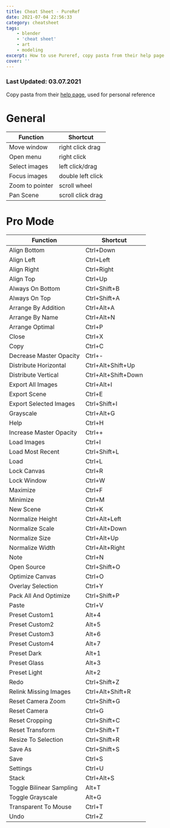 ```yaml
---
title: Cheat Sheet - PureRef
date: 2021-07-04 22:56:33
category: cheatsheet
tags:
    - blender
    - 'cheat sheet'
    - art
    - modeling
excerpt: How to use Pureref, copy pasta from their help page
cover: ''
---
```


### Last Updated: 03.07.2021

Copy pasta from their [help page](https://www.pureref.com/support.php), used for personal reference

# General
|   Function        |   Shortcut           |
|-------------------|---------------------|
|   Move window     |   right click drag  |
|   Open menu       |   right click       |
|   Select images   |   left click/drag   |
|   Focus images    |   double left click |
|   Zoom to pointer |   scroll wheel      |
|   Pan Scene       |   scroll click drag |

# Pro Mode
|         Function         	|       Shortcut      	|
|------------------------	|-------------------    |
| Align Bottom             	| Ctrl+Down           	|
| Align Left               	| Ctrl+Left           	|
| Align Right              	| Ctrl+Right          	|
| Align Top                	| Ctrl+Up             	|
| Always On Bottom         	| Ctrl+Shift+B        	|
| Always On Top            	| Ctrl+Shift+A        	|
| Arrange By Addition      	| Ctrl+Alt+A          	|
| Arrange By Name          	| Ctrl+Alt+N          	|
| Arrange Optimal          	| Ctrl+P              	|
| Close                    	| Ctrl+X              	|
| Copy                     	| Ctrl+C              	|
| Decrease Master Opacity  	| Ctrl+-              	|
| Distribute Horizontal    	| Ctrl+Alt+Shift+Up   	|
| Distribute Vertical      	| Ctrl+Alt+Shift+Down 	|
| Export All Images        	| Ctrl+Alt+I          	|
| Export Scene             	| Ctrl+E              	|
| Export Selected Images   	| Ctrl+Shift+I        	|
| Grayscale                	| Ctrl+Alt+G          	|
| Help                     	| Ctrl+H              	|
| Increase Master Opacity  	| Ctrl++              	|
| Load Images              	| Ctrl+I              	|
| Load Most Recent         	| Ctrl+Shift+L        	|
| Load                     	| Ctrl+L              	|
| Lock Canvas              	| Ctrl+R              	|
| Lock Window              	| Ctrl+W              	|
| Maximize                 	| Ctrl+F              	|
| Minimize                 	| Ctrl+M              	|
| New Scene                	| Ctrl+K              	|
| Normalize Height         	| Ctrl+Alt+Left       	|
| Normalize Scale          	| Ctrl+Alt+Down       	|
| Normalize Size           	| Ctrl+Alt+Up         	|
| Normalize Width          	| Ctrl+Alt+Right      	|
| Note                     	| Ctrl+N              	|
| Open Source              	| Ctrl+Shift+O        	|
| Optimize Canvas          	| Ctrl+O              	|
| Overlay Selection        	| Ctrl+Y              	|
| Pack All And Optimize    	| Ctrl+Shift+P        	|
| Paste                    	| Ctrl+V              	|
| Preset Custom1           	| Alt+4               	|
| Preset Custom2           	| Alt+5               	|
| Preset Custom3           	| Alt+6               	|
| Preset Custom4           	| Alt+7               	|
| Preset Dark              	| Alt+1               	|
| Preset Glass             	| Alt+3               	|
| Preset Light             	| Alt+2               	|
| Redo                     	| Ctrl+Shift+Z        	|
| Relink Missing Images    	| Ctrl+Alt+Shift+R    	|
| Reset Camera Zoom        	| Ctrl+Shift+G        	|
| Reset Camera             	| Ctrl+G              	|
| Reset Cropping           	| Ctrl+Shift+C        	|
| Reset Transform          	| Ctrl+Shift+T        	|
| Resize To Selection      	| Ctrl+Shift+R        	|
| Save As                  	| Ctrl+Shift+S        	|
| Save                     	| Ctrl+S              	|
| Settings                 	| Ctrl+U              	|
| Stack                    	| Ctrl+Alt+S          	|
| Toggle Bilinear Sampling 	| Alt+T               	|
| Toggle Grayscale         	| Alt+G               	|
| Transparent To Mouse     	| Ctrl+T              	|
| Undo                     	| Ctrl+Z              	|